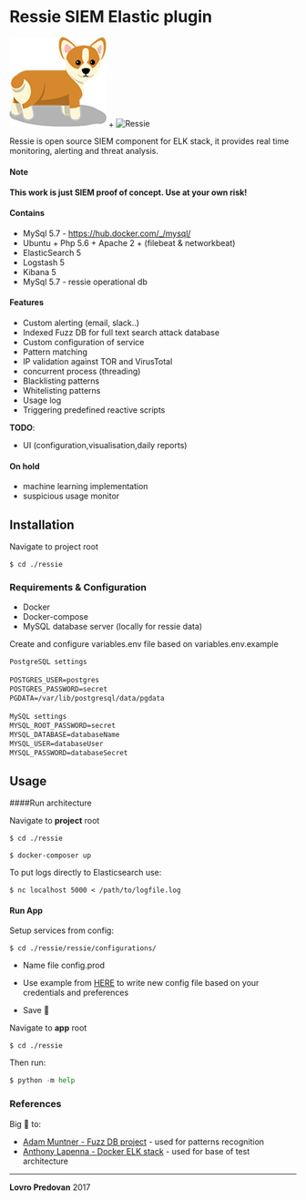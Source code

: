 # Ressie SIEM Elastic plugin

<img src="./ressie.png" alt="Ressie" width="170px"> + <img src="http://www.emerce.nl/content/uploads/2016/10/elastic_stack.png" alt="Ressie" width="280px">



Ressie is open source SIEM component for ELK stack, it provides real time monitoring, alerting and threat analysis.

#### Note
**This work is just SIEM proof of concept. Use at your own risk!**

#### Contains
* MySql 5.7 - https://hub.docker.com/_/mysql/
* Ubuntu + Php 5.6 + Apache 2 + (filebeat & networkbeat)
* ElasticSearch 5 
* Logstash 5 
* Kibana 5
* MySql 5.7 - ressie operational db

#### Features
* Custom alerting (email, slack..)
* Indexed Fuzz DB for full text search attack database
* Custom configuration of service 
* Pattern matching
* IP validation against TOR and VirusTotal
* concurrent process (threading)
* Blacklisting patterns
* Whitelisting patterns
* Usage log
* Triggering predefined reactive scripts

**TODO**:

* UI (configuration,visualisation,daily reports)

#### On hold
* machine learning implementation
* suspicious usage monitor

## Installation

Navigate to project root

```
$ cd ./ressie
```

### Requirements & Configuration

* Docker
* Docker-compose
* MySQL database server (locally for ressie data)

Create and configure variables.env file based on variables.env.example

```
PostgreSQL settings

POSTGRES_USER=postgres
POSTGRES_PASSWORD=secret
PGDATA=/var/lib/postgresql/data/pgdata

MySQL settings
MYSQL_ROOT_PASSWORD=secret
MYSQL_DATABASE=databaseName
MYSQL_USER=databaseUser
MYSQL_PASSWORD=databaseSecret
```


## Usage

####Run architecture

Navigate to **project** root

```
$ cd ./ressie
```

```
$ docker-composer up
```

To put logs directly to Elasticsearch use:

```
$ nc localhost 5000 < /path/to/logfile.log
```

#### Run App

Setup services from config:

```
$ cd ./ressie/ressie/configurations/
```

* Name file config.prod 

* Use example from [HERE](https://github.com/lpredova/ressie/blob/master/ressie/ressie/configurations/config.example) to write new config file based on your credentials and preferences
* Save  :tada:



Navigate to **app** root

```
$ cd ./ressie
```

Then run:

```python
$ python -m help

```


### References

Big  :clap:  to:


* [Adam Muntner - Fuzz DB project](https://github.com/fuzzdb-project/fuzzdb/) - used for patterns recognition
* [Anthony Lapenna - Docker ELK stack](https://devhub.io/repos/deviantony-docker-elk) - used for base of test architecture

---
**Lovro Predovan**
2017
